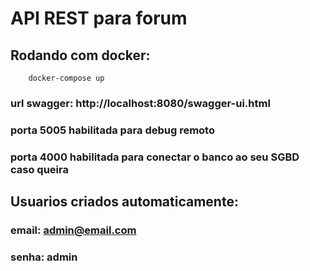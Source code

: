 # API REST para forum

## Rodando com docker:

```console
    docker-compose up
```
### url swagger: http://localhost:8080/swagger-ui.html

### porta 5005 habilitada para debug remoto
### porta 4000 habilitada para conectar o banco ao seu SGBD caso queira

## Usuarios criados automaticamente:

### email: admin@email.com
### senha: admin